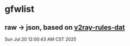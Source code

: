 # gfwlist
## raw -> json, based on [v2ray-rules-dat](https://github.com/Loyalsoldier/v2ray-rules-dat)
Sun Jul 20 12:00:43 AM CST 2025

